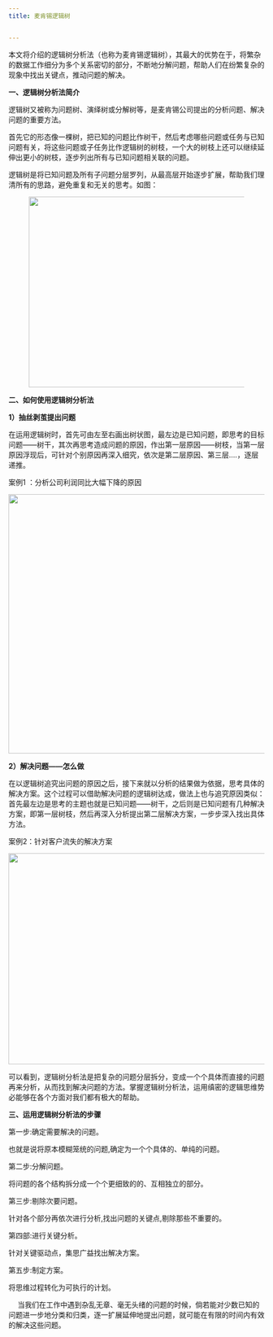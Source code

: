 ```yaml
---
title: 麦肯锡逻辑树


---
```

<p data-first-child="" data-pid="BN47bE1H">
  本文将介绍的逻辑树分析法（也称为麦肯锡逻辑树），其最大的优势在于，将繁杂的数据工作细分为多个关系密切的部分，不断地分解问题，帮助人们在纷繁复杂的现象中找出关键点，推动问题的解决。
</p>

<p data-pid="CbC9ImWz">
  <b>一、逻辑树分析法简介</b>
</p>

<p data-pid="Xua34-Nl">
  逻辑树又被称为问题树、演绎树或分解树等，是麦肯锡公司提出的分析问题、解决问题的重要方法。
</p>

<p data-pid="NM4HgRZn">
  首先它的形态像一棵树，把已知的问题比作树干，然后考虑哪些问题或任务与已知问题有关，将这些问题或子任务比作逻辑树的树枝，一个大的树枝上还可以继续延伸出更小的树枝，逐步列出所有与已知问题相关联的问题。
</p>

<p data-pid="_zn8Phpg">
  逻辑树是将已知问题及所有子问题分层罗列，从最高层开始逐步扩展，帮助我们理清所有的思路，避免重复和无关的思考。如图：
</p><figure data-size="normal">

<p id="YUXQKvG">
  <img loading="lazy" class="alignnone  wp-image-7166 shadow" src="https://haomou.oss-cn-beijing.aliyuncs.com/upload/2022/05/img_62932edf4218c.png?x-oss-process=image/quality,q_10/resize,m_lfit,w_200" data-src="https://haomou.oss-cn-beijing.aliyuncs.com/upload/2022/05/img_62932edf4218c.png?x-oss-process=image/format,webp" alt="" width="575" height="375" srcset="https://haomou.oss-cn-beijing.aliyuncs.com/upload/2022/05/img_62932edf4218c.png?x-oss-process=image/format,webp 1064w, https://haomou.oss-cn-beijing.aliyuncs.com/upload/2022/05/img_62932edf4218c.png?x-oss-process=image/quality,q_50/resize,m_fill,w_300,h_196/format,webp 300w, https://haomou.oss-cn-beijing.aliyuncs.com/upload/2022/05/img_62932edf4218c.png?x-oss-process=image/quality,q_50/resize,m_fill,w_800,h_522/format,webp 800w, https://haomou.oss-cn-beijing.aliyuncs.com/upload/2022/05/img_62932edf4218c.png?x-oss-process=image/quality,q_50/resize,m_fill,w_768,h_501/format,webp 768w" sizes="(max-width: 575px) 100vw, 575px" />
</p></figure>

<p data-pid="UsAfNjs7">
  <b>二、如何使用逻辑树分析法</b>
</p>

<p data-pid="-_0Np6jw">
  <b>1）抽丝剥茧提出问题</b>
</p>

<p data-pid="Yd7JXAYQ">
  在运用逻辑树时，首先可由左至右画出树状图，最左边是已知问题，即思考的目标问题——树干，其次再思考造成问题的原因，作出第一层原因——树枝，当第一层原因浮现后，可针对个别原因再深入细究，依次是第二层原因、第三层&#8230;.，逐层递推。
</p>

<p data-pid="xZXcpZKs">
  案例1 ：分析公司利润同比大幅下降的原因
</p>

<p id="LUrWYhI">
  <img loading="lazy" class="alignnone  wp-image-7168 shadow" src="https://haomou.oss-cn-beijing.aliyuncs.com/upload/2022/05/img_62932eff68d26.png?x-oss-process=image/quality,q_10/resize,m_lfit,w_200" data-src="https://haomou.oss-cn-beijing.aliyuncs.com/upload/2022/05/img_62932eff68d26.png?x-oss-process=image/format,webp" alt="" width="552" height="510" srcset="https://haomou.oss-cn-beijing.aliyuncs.com/upload/2022/05/img_62932eff68d26.png?x-oss-process=image/format,webp 1134w, https://haomou.oss-cn-beijing.aliyuncs.com/upload/2022/05/img_62932eff68d26.png?x-oss-process=image/quality,q_50/resize,m_fill,w_300,h_277/format,webp 300w, https://haomou.oss-cn-beijing.aliyuncs.com/upload/2022/05/img_62932eff68d26.png?x-oss-process=image/quality,q_50/resize,m_fill,w_649,h_600/format,webp 649w, https://haomou.oss-cn-beijing.aliyuncs.com/upload/2022/05/img_62932eff68d26.png?x-oss-process=image/quality,q_50/resize,m_fill,w_768,h_710/format,webp 768w" sizes="(max-width: 552px) 100vw, 552px" />
</p>

<p data-pid="Xt9EGKhk">
  <b>2）解决问题——怎么做</b>
</p>

<p data-pid="N-TDwBM9">
  在以逻辑树追究出问题的原因之后，接下来就以分析的结果做为依据，思考具体的解决方案。这个过程可以借助解决问题的逻辑树达成，做法上也与追究原因类似：首先最左边是思考的主题也就是已知问题——树干，之后则是已知问题有几种解决方案，即第一层树枝，然后再深入分析提出第二层解决方案，一步步深入找出具体方法。
</p>

<p data-pid="6BKIVNkd">
  案例2：针对客户流失的解决方案
</p>

<p id="mXkBKYN">
  <img loading="lazy" class="alignnone  wp-image-7169 shadow" src="https://haomou.oss-cn-beijing.aliyuncs.com/upload/2022/05/img_62932f25d813b.png?x-oss-process=image/quality,q_10/resize,m_lfit,w_200" data-src="https://haomou.oss-cn-beijing.aliyuncs.com/upload/2022/05/img_62932f25d813b.png?x-oss-process=image/format,webp" alt="" width="631" height="415" srcset="https://haomou.oss-cn-beijing.aliyuncs.com/upload/2022/05/img_62932f25d813b.png?x-oss-process=image/format,webp 1478w, https://haomou.oss-cn-beijing.aliyuncs.com/upload/2022/05/img_62932f25d813b.png?x-oss-process=image/quality,q_50/resize,m_fill,w_300,h_197/format,webp 300w, https://haomou.oss-cn-beijing.aliyuncs.com/upload/2022/05/img_62932f25d813b.png?x-oss-process=image/quality,q_50/resize,m_fill,w_800,h_526/format,webp 800w, https://haomou.oss-cn-beijing.aliyuncs.com/upload/2022/05/img_62932f25d813b.png?x-oss-process=image/quality,q_50/resize,m_fill,w_768,h_505/format,webp 768w" sizes="(max-width: 631px) 100vw, 631px" />
</p>

<p data-pid="roQ1YWVN">
  可以看到，逻辑树分析法是把复杂的问题分层拆分，变成一个个具体而直接的问题再来分析，从而找到解决问题的方法。掌握逻辑树分析法，运用缜密的逻辑思维势必能够在各个方面对我们都有极大的帮助。
</p>

<p data-pid="ct0dGv8s">
  <b>三、运用逻辑树分析法的步骤</b>
</p>

<p data-pid="Jyb9UDWk">
  第一步:确定需要解决的问题。
</p>

<p data-pid="bfvpNELW">
  也就是说将原本模糊笼统的问题,确定为一个个具体的、单纯的问题。
</p>

<p data-pid="U-xG6GDs">
  第二步:分解问题。
</p>

<p data-pid="yZHbGnxN">
  将问题的各个结构拆分成一个个更细致的的、互相独立的部分。
</p>

<p data-pid="BSMqnjcC">
  第三步:剔除次要问题。
</p>

<p data-pid="jXEwDfuL">
  针对各个部分再依次进行分析,找出问题的关键点,剔除那些不重要的。
</p>

<p data-pid="p9DL5e-9">
  第四部:进行关键分析。
</p>

<p data-pid="zM8ZUUo3">
  针对关键驱动点，集思广益找出解决方案。
</p>

<p data-pid="eJXwAKdE">
  第五步:制定方案。
</p>

<p data-pid="pgYTbOzY">
  将思维过程转化为可执行的计划。
</p>

<p data-pid="rfXpIrrO">
  　 当我们在工作中遇到杂乱无章、毫无头绪的问题的时候，倘若能对少数已知的问题进一步地分类和归类，逐一扩展延伸地提出问题，就可能在有限的时间内有效的解决这些问题。
</p>
